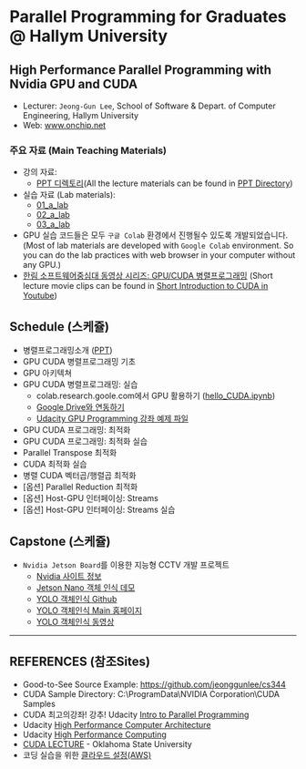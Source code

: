 # Parallel Programming for Graduates @ Hallym University
## High Performance Parallel Programming with Nvidia GPU and CUDA

- Lecturer: ```Jeong-Gun Lee```, School of Software & Depart. of Computer Engineering, Hallym University
- Web: www.onchip.net

### 주요 자료 (Main Teaching Materials)
- 강의 자료:
   - [PPT 디렉토리](https://github.com/jeonggunlee/Parallel_Programming/tree/master/PPTs)(All the lecture materials can be found in [PPT Directory](https://github.com/jeonggunlee/Parallel_Programming/tree/master/PPTs))
- 실습 자료 (Lab materials):
   - [01_a_lab](https://github.com/jeonggunlee/Parallel_Programming/tree/master/01_cuda_lab)
   - [02_a_lab](https://github.com/jeonggunlee/Parallel_Programming/tree/master/02_cuda_lab)
   - [03_a_lab](https://github.com/jeonggunlee/Parallel_Programming/tree/master/03_cuda_lab)
- GPU 실습 코드들은 모두 ```구글 Colab``` 환경에서 진행될수 있도록 개발되었습니다. (Most of lab materials are developed with ```Google Colab``` environment. So you can do the lab practices with web browser in your computer without any GPU.)
- [한림 소프트웨어중심대 동영상 시리즈: GPU/CUDA 병렬프로그래밍](https://www.youtube.com/playlist?list=PLKZ28p5qq0DGLcO6QZdMSG_jsprRtG15C) (Short lecture movie clips can be found in [Short Introduction to CUDA in Youtube](https://www.youtube.com/playlist?list=PLKZ28p5qq0DGLcO6QZdMSG_jsprRtG15C))

## Schedule (스케쥴)
- 병렬프로그래밍소개 ([PPT](https://github.com/jeonggunlee/Parallel_Programming/tree/master/PPTs))
- GPU CUDA 병렬프로그래밍 기초
- GPU 아키텍쳐
- GPU CUDA 병렬프로그래밍: 실습
   - colab.research.goole.com에서 GPU 활용하기 ([hello_CUDA.ipynb](./hello_CUDA.ipynb))
   - [Google Drive와 연동하기](https://github.com/jeonggunlee/Parallel_Programming/blob/master/colab_gdrive.ipynb)
   - [Udacity GPU Programming 강좌 예제 파일](https://github.com/jeonggunlee/cs344/)
- GPU CUDA 프로그래밍: 최적화
- GPU CUDA 프로그래밍: 최적화 실습
- Parallel Transpose 최적화
- CUDA 최적화 실습 
- 병렬 CUDA 벡터곱/행렬곱 최적화
- [옵션] Parallel Reduction 최적화
- [옵션] Host-GPU 인터페이싱: Streams
- [옵션] Host-GPU 인터페이싱: Streams 실습

## Capstone (스케쥴)
- ```Nvidia Jetson Board```를 이용한 지능형 CCTV 개발 프로젝트
   - [Nvidia 사이트 정보](https://developer.nvidia.com/embedded/jetson-nano-developer-kit)
   - [Jetson Nano 객체 인식 데모](https://www.youtube.com/watch?v=k5pXXmTkPNM)
   - [YOLO 객체인식 Github](https://github.com/pjreddie/darknet)
   - [YOLO 객체인식 Main 홈페이지](https://pjreddie.com/darknet/)
   - [YOLO 객체인식 동영상](https://www.youtube.com/watch?v=MPU2HistivI)

*  *  *

## REFERENCES (참조Sites)
  - Good-to-See Source Example: https://github.com/jeonggunlee/cs344
  - CUDA Sample Directory: C:\ProgramData\NVIDIA Corporation\CUDA Samples
  - CUDA 최고의강좌! 강추! Udacity [Intro to Parallel Programming](https://www.youtube.com/watch?v=F620ommtjqk&list=PLAwxTw4SYaPnFKojVQrmyOGFCqHTxfdv2)
  - Udacity [High Performance Computer Architecture](https://www.youtube.com/watch?v=tawb_aeYQ2g&list=PLAwxTw4SYaPmqpjgrmf4-DGlaeV0om4iP&index=1)
  - Udacity [High Performance Computing](https://www.youtube.com/watch?v=grD5en6_IiQ&list=PLAwxTw4SYaPk8NaXIiFQXWK6VPnrtMRXC)
  - [CUDA LECTURE](https://www.youtube.com/watch?v=sxhvmTveO2A) - Oklahoma State University
  - 코딩 실습을 위한 [클라우드 설정(AWS)](https://github.com/jeonggunlee/CUDATeaching/blob/master/gpu4cloud.md) 

